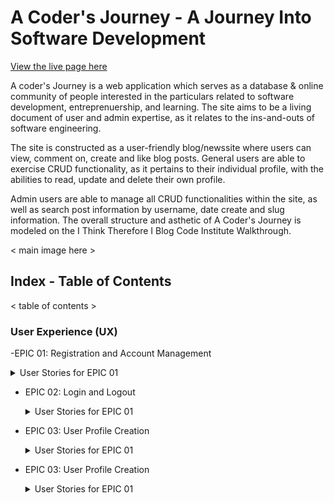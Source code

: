 # A Coder's Journey - A Journey Into Software Development


<a href="https://a-coders-journey.herokuapp.com/">View the live page here</a> 

A coder's Journey is a web application which serves as a database & online 
community of people interested in the particulars related to software development,
entreprenuership, and learning. The site aims to be a living document of user and 
admin expertise, as it relates to the ins-and-outs of software engineering.

The site is constructed as a user-friendly blog/newssite where users can view,
comment on, create and like blog posts. General users are able to exercise CRUD
functionality, as it pertains to their individual profile, with the abilities to 
read, update and delete their own profile.

Admin users are able to manage all CRUD functionalities within the site, as well 
as search post information by username, date create and slug information. The 
overall structure and asthetic of A Coder's Journey is modeled on the I Think
Therefore I Blog Code Institute Walkthrough.

< main image here >

## Index - Table of Contents

< table of contents >

### User Experience (UX)



-EPIC 01: Registration and Account Management
  <details>
  <summary>User Stories for EPIC 01</summary>
    -US101: Register for an account
        -As a site user, I can register for an account so that I can view my profile
  </details>

- EPIC 02: Login and Logout
  <details>
  <summary>User Stories for EPIC 01</summary>

  - As a Site user / Admin I can Log in to the site so that I can gain access to my profile and functionalities
  </details>

- EPIC 03: User Profile Creation
  <details>
  <summary>User Stories for EPIC 01</summary>

  - As a Site User I can create my own user profile so that I can create a short description/bio to showcase to other Site Users
  </details>

- EPIC 03: User Profile Creation
  <details>
  <summary>User Stories for EPIC 01</summary>

  - As a Site User I can create my own user profile so that I can create a short description/bio to showcase to other Site Users
  </details>
  </details>

